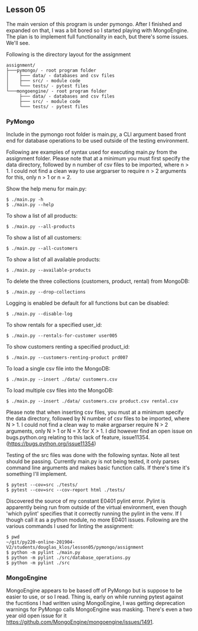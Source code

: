 ## Lesson 05

The main version of this program is under pymongo.  After I finished and expanded on that, I was a bit bored so I started playing with MongoEngine.  The plan is to implement full functionality in each, but there's some issues.  We'll see.


Following is the directory layout for the assignment
```
assignment/
├───pymongo/ - root program folder
│    ├─── data/ - databases and csv files
│    ├─── src/ - module code
│    └─── tests/ - pytest files
└───mongoengine/ - root program folder
     ├─── data/ - databases and csv files
     ├─── src/ - module code
     └─── tests/ - pytest files
```

### PyMongo


Include in the pymongo root folder is main.py, a CLI argument based front end for database operations to be used outside of the testing environment.  

Following are examples of syntax used for executing main.py from the assignment folder.  Please note that at a minimum you must first specify the data directory, followed by n number of csv files to be imported, where n > 1.  I could not find a clean way to use argparser to require n > 2 arguments for this, only n > 1 or n = 2.

Show the help menu for main.py:
```
$ ./main.py -h
$ ./main.py --help
```
To show a list of all products:
```
$ ./main.py --all-products
```
To show a list of all customers:
```
$ ./main.py --all-customers
```
To show a list of all available products:
```
$ ./main.py --available-products
```
To delete the three collections (customers, product, rental) from MongoDB:
```
$ ./main.py --drop-collections
```
Logging is enabled be default for all functions but can be disabled:
```
$ ./main.py --disable-log
```
To show rentals for a specified user_id:
```
$ ./main.py --rentals-for-customer user005
```
To show customers renting a specified product_id:
```
$ ./main.py --customers-renting-product prd007
```
To load a single csv file into the MongoDB:
```
$ ./main.py --insert ./data/ customers.csv
```
To load multiple csv files into the MongoDB:
```
$ ./main.py --insert ./data/ customers.csv product.csv rental.csv
```
Please note that when inserting csv files, you must at a minimum specify the data directory, followed by N number of csv files to be imported, where N > 1.  I could not find a clean way to make argparser require N > 2 arguments, only N > 1 or N = X for X > 1.  I did however find an open issue on bugs.python.org relating to this lack of feature, issue11354. (https://bugs.python.org/issue11354)

Testing of the src files was done with the following syntax.  Note all test should be passing.  Currently main.py is not being tested, it only parses command line arguments and makes basic function calls.  If there's time it's something I'll implement.
```
$ pytest --cov=src ./tests/
$ pytest --cov=src --cov-report html ./tests/
```
Discovered the source of my constant E0401 pylint error.  Pylint is apparently being run from outside of the virtual environment, even though 'which pylint' specifies that it correctly running the pylint in the venv.  If I though call it as a python module, no more E0401 issues.  Following are the various commands I used for linting the assignment:
```
$ pwd
~/git/py220-online-201904-V2/students/douglas_klos/lesson05/pymongo/assignment
$ python -m pylint ./main.py
$ python -m pylint ./src/database_operations.py
$ python -m pylint ./src
```

### MongoEngine

MongoEngine appears to be based off of PyMongo but is suppose to be easier to use, or so I read.  Thing is, early on while running pytest against the fucntions I had written using MongoEngine, I was getting deprecation warnings for PyMongo calls MongoEngine was masking.  There's even a two year old open issue for it https://github.com/MongoEngine/mongoengine/issues/1491.
